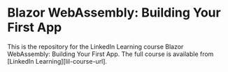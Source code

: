 # Blazor WebAssembly: Building Your First App
This is the repository for the LinkedIn Learning course Blazor WebAssembly: Building Your First App. The full course is available from [LinkedIn Learning][lil-course-url].


